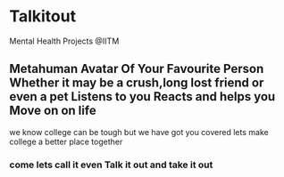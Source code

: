 # Talkitout
Mental Health Projects @IITM
## Metahuman Avatar Of Your Favourite Person Whether it may be a crush,long lost friend or even a pet Listens to you Reacts and helps you Move on on life 
we know college can be tough but we have got you covered lets make college a better place together
### come lets call it even Talk it out and take it out
